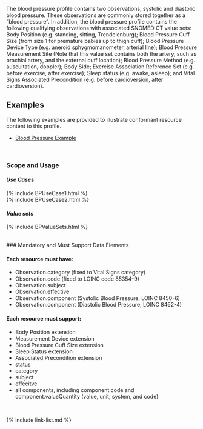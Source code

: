 The blood pressure profile contains two observations, systolic and diastolic blood pressure. These observations are commonly stored together as a “blood pressure”. In addition, the blood pressure profile contains the following qualifying observations with associated SNOMED CT value sets: Body Position (e.g. standing, sitting, Trendelenburg); Blood Pressure Cuff Size (from size 1 for premature babies up to thigh cuff);  Blood Pressure Device Type (e.g. aneroid sphygmomanometer, arterial line); Blood Pressure Measurement Site (Note that this value set contains both the artery, such as brachial artery,  and the external cuff location); Blood Pressure Method (e.g. auscultation, doppler); Body Side; Exercise Association Reference Set (e.g. before exercise, after exercise); Sleep status (e.g. awake, asleep); and Vital Signs Associated Precondition (e.g. before cardioversion, after cardioversion).

## Examples ##

The following examples are provided to illustrate conformant resource content to this profile.

- [Blood Pressure Example](Observation-BloodPressurePanel-example.html)

<br>

### Scope and Usage
#### ***Use Cases***

{% include BPUseCase1.html %}
<br>
{% include BPUseCase2.html %}
<br>
#### ***Value sets***

{% include BPValueSets.html %}

<br>
### Mandatory and Must Support Data Elements

#### Each resource must have:


- Observation.category (fixed to Vital Signs category)
- Observation.code (fixed to LOINC code 85354-9)
- Observation.subject
- Observation.effective
- Observation.component (Systolic Blood Pressure, LOINC 8450-6)
- Observation.component (Diastolic Blood Pressure, LOINC 8462-4)

    
#### Each resource must support:


- Body Position extension
- Measurement Device extension
- Blood Pressure Cuff Size extension
- Sleep Status extension
- Associated Precondition extension
- status
- category
- subject
- effecitve
- all components, including component.code and component.valueQuantity (value, unit, system, and code) 

<br>

{% include link-list.md %}